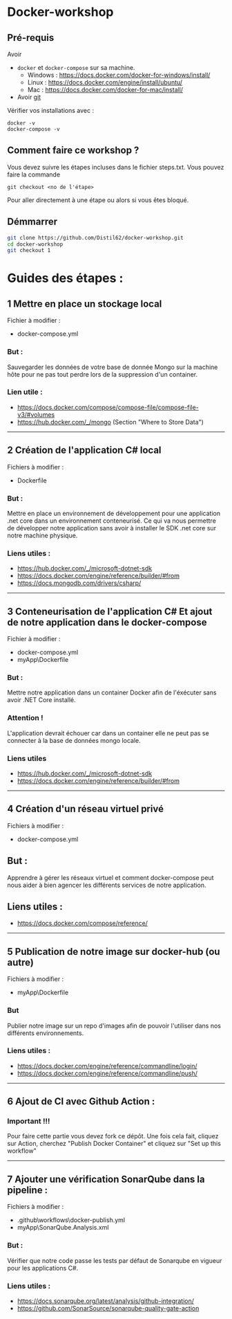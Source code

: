 # Docker-workshop
## Pré-requis

Avoir 
- `docker` et `docker-compose` sur sa machine. 
  - Windows : https://docs.docker.com/docker-for-windows/install/
  - Linux : https://docs.docker.com/engine/install/ubuntu/
  - Mac : https://docs.docker.com/docker-for-mac/install/
- Avoir [git](https://git-scm.com/)

Vérifier vos installations avec :
```
docker -v
docker-compose -v
```
## Comment faire ce workshop ?
Vous devez suivre les étapes incluses dans le fichier steps.txt.
Vous pouvez faire la commande 
```
git checkout <no de l'étape>
```
Pour aller directement à une étape ou alors si vous êtes bloqué.

## Démmarrer
```bash
git clone https://github.com/Distil62/docker-workshop.git
cd docker-workshop
git checkout 1
```

# Guides des étapes :

## 1 Mettre en place un stockage local

Fichier à modifier :
- docker-compose.yml

### But :
Sauvegarder les données de votre base de donnée Mongo sur la machine hôte pour ne pas tout perdre lors de la suppression d'un container.

### Lien utile :
- https://docs.docker.com/compose/compose-file/compose-file-v3/#volumes
- https://hub.docker.com/_/mongo (Section "Where to Store Data")

---

## 2 Création de l'application C# local

Fichiers à modifier :
- Dockerfile

### But :
Mettre en place un environnement de développement pour une application .net core dans un environnement conteneurisé. Ce qui va nous permettre de développer notre application sans avoir à installer le SDK .net core sur notre machine physique.

### Liens utiles :
- https://hub.docker.com/_/microsoft-dotnet-sdk
- https://docs.docker.com/engine/reference/builder/#from
- https://docs.mongodb.com/drivers/csharp/

---

## 3 Conteneurisation de l'application C# Et ajout de notre application dans le docker-compose

Fichier à modifier :
- docker-compose.yml
- myApp\Dockerfile

### But :
Mettre notre application dans un container Docker afin de l'éxécuter sans avoir .NET Core installé.

### Attention !
L'application devrait échouer car dans un container elle ne peut pas se connecter à la base de données mongo locale.

### Liens utiles
- https://hub.docker.com/_/microsoft-dotnet-sdk
- https://docs.docker.com/engine/reference/builder/#from

---

## 4 Création d'un réseau virtuel privé

Fichiers à modifier :
- docker-compose.yml

## But :
Apprendre à gérer les réseaux virtuel et comment docker-compose peut nous aider à bien agencer les différents services de notre application.

## Liens utiles :
- https://docs.docker.com/compose/reference/

---

## 5 Publication de notre image sur docker-hub (ou autre)

Fichiers à modifier :
- myApp\Dockerfile

### But 
 Publier notre image sur un repo d'images afin de pouvoir l'utiliser dans nos différents environnements.

### Liens utiles :
- https://docs.docker.com/engine/reference/commandline/login/
- https://docs.docker.com/engine/reference/commandline/push/

---

## 6 Ajout de CI avec Github Action :

### Important !!! 
Pour faire cette partie vous devez fork ce dépôt.
Une fois cela fait, cliquez sur Action, cherchez "Publish Docker Container" et cliquez sur "Set up this workflow"

---

## 7 Ajouter une vérification SonarQube dans la pipeline :

Fichiers à modifier :
- .github\workflows\docker-publish.yml
- myApp\SonarQube.Analysis.xml

### But : 
Vérifier que notre code passe les tests par défaut de Sonarqube en vigueur pour les applications C#.

### Liens utiles :
- https://docs.sonarqube.org/latest/analysis/github-integration/
- https://github.com/SonarSource/sonarqube-quality-gate-action

